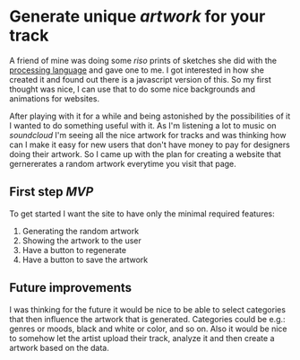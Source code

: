 # Generate unique *artwork* for your track

A friend of mine was doing some *riso* prints of sketches she did with the
[processing language](https://processing.org/) and gave one to me. I got interested in how she
created it and found out there is a javascript version of this. So my first thought was nice, I can
use that to do some nice backgrounds and animations for websites.

After playing with it for a while and being astonished by the possibilities of it I wanted to do
something useful with it. As I'm listening a lot to music on *soundcloud* I'm seeing all the nice
artwork for tracks and was thinking how can I make it easy for new users that don't have money to
pay for designers doing their artwork. So I came up with the plan for creating a website that
gernererates a random artwork everytime you visit that page.

## First step *MVP*
To get started I want the site to have only the minimal required features:
1. Generating the random artwork
2. Showing the artwork to the user
3. Have a button to regenerate
4. Have a button to save the artwork

## Future improvements
I was thinking for the future it would be nice to be able to select categories that then influence
the artwork that is generated. Categories could be e.g.: genres or moods, black and white or color,
and so on.
Also it would be nice to somehow let the artist upload their track, analyze it and then create a
artwork based on the data.

